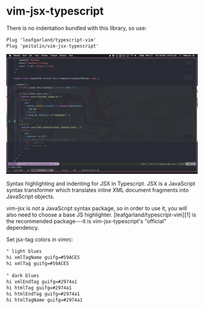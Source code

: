 vim-jsx-typescript
=======
There is no indentation bundled with this library, so use:

```
Plug 'leafgarland/typescript-vim'
Plug 'peitalin/vim-jsx-typescript'
```
![alt tag](./screenshot.jpg)


Syntax highlighting and indenting for JSX in Typescript. JSX is a JavaScript syntax
transformer which translates inline XML document fragments into JavaScript
objects.

vim-jsx is _not_ a JavaScript syntax package, so in order to use it, you will
also need to choose a base JS highlighter. [leafgarland/typescript-vim][1] is the
recommended package---it is vim-jsx-typescript's "official" dependency.



Set jsx-tag colors in vimrc:
```
" light blues
hi xmlTagName guifg=#59ACE5
hi xmlTag guifg=#59ACE5

" dark blues
hi xmlEndTag guifg=#2974a1
hi htmlTag guifg=#2974a1
hi htmlEndTag guifg=#2974a1
hi htmlTagName guifg=#2974a1
```


